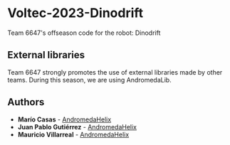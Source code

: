 # Voltec-2023-Dinodrift

Team 6647's offseason code for the robot: Dinodrift

## External libraries

Team 6647 strongly promotes the use of external libraries made by other teams. During this season, we are using AndromedaLib. 

## Authors

* **Marío Casas** - [AndromedaHelix](https://github.com/MaCaDo1136)
* **Juan Pablo Gutiérrez** - [AndromedaHelix](https://github.com/AndromedaHelix)
* **Mauricio Villarreal** - [AndromedaHelix](https://github.com/AndromedaHelix)
